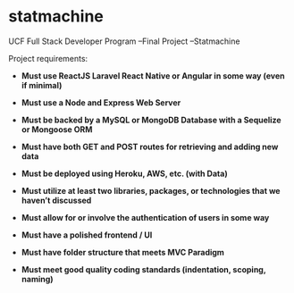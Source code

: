 statmachine
===========

UCF Full Stack Developer Program –Final Project –Statmachine

Project requirements:

-   **Must use ReactJS Laravel React Native or Angular in some way (even if
    minimal)**

-   **Must use a Node and Express Web Server**

-   **Must be backed by a MySQL or MongoDB Database with a Sequelize or Mongoose
    ORM**

-   **Must have both GET and POST routes for retrieving and adding new data**

-   **Must be deployed using Heroku, AWS, etc. (with Data)**

-   **Must utilize at least two libraries, packages, or technologies that we
    haven’t discussed**

-   **Must allow for or involve the authentication of users in some way**

-   **Must have a polished frontend / UI**

-   **Must have folder structure that meets MVC Paradigm**

-   **Must meet good quality coding standards (indentation, scoping, naming)**
